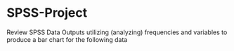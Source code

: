 # SPSS-Project
Review SPSS Data Outputs utilizing (analyzing) frequencies and variables to produce a bar chart for the following data

